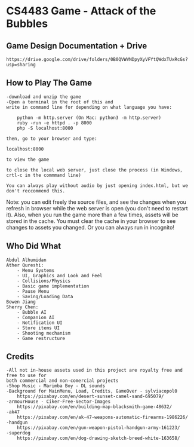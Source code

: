 # CS4483 Game - Attack of the Bubbles

## Game Design Documentation + Drive
	https://drive.google.com/drive/folders/0B0QVWVNDpyXyVFYtQWdxTUxRcGs?usp=sharing

## How to Play The Game
	
	-download and unzip the game
	-Open a terminal in the root of this and
	write in command line for depending on what language you have:
	
		python -m http.server (On Mac: python3 -m http.server)
		ruby -run -e httpd . -p 8000
		php -S localhost:8000

	then, go to your browser and type:

	localhost:8000 

	to view the game

	to close the local web server, just close the process (in Windows, crtl-c in the commmand line)

	You can always play without audio by just opening index.html, but we don't reccommend this. 

Note: you can edit freely the source files, and see the changes when you refresh in browser while the web server is open (you don't need to restart it). Also, when you run the game more than a few times, assets will be stored in the cache. You must clear the cache in your browser to see changes to assets you changed. Or you can always run in incognito! 

## Who Did What
	Abdul Alhumidan
	Ather Qureshi:
		- Menu Systems 
		- UI, Graphics and Look and Feel
		- Collisions/Physics
		- Basic game implementation
		- Pause Menu
		- Saving/Loading Data
	Bowen Jiang
	Sherry Chen: 
		- Bubble AI
		- Companion AI
		- Notification UI
		- Store items UI
		- Shooting mechanism
		- Game restructure

## Credits

	-All not in-house assets used in this project are royalty free and free to use for 
	both commercial and non-comercial projects 
	-Shop Music - Marimba Boy - DL sounds
	-Background for MainMenu, Load, Credits, GameOver - sylviacopol0
		https://pixabay.com/en/desert-sunset-camel-sand-695079/
	-armourHouse - Ciker-Free-Vector-Images 
		https://pixabay.com/en/building-map-blacksmith-game-48632/
	-ak47
		https://pixabay.com/en/ak-47-weapons-automatic-firearms-1986226/
	-handgun
		https://pixabay.com/en/gun-weapon-pistol-handgun-army-161223/
	-superdog
		https://pixabay.com/en/dog-drawing-sketch-breed-white-163658/